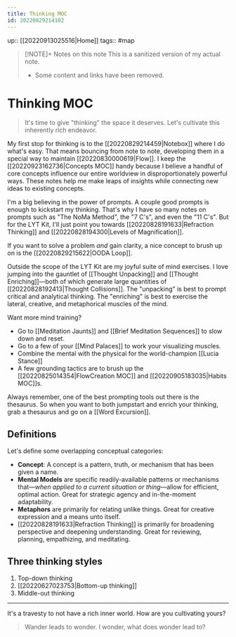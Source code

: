 ```yaml
---
title: Thinking MOC
id: 20220829214102
---
```

up:: [[20220913025516|Home]]
tags:: #map 

> [!NOTE]+ Notes on this note
> This is a sanitized version of my actual note. 
> - Some content and links have been removed.

# Thinking MOC
> It's time to give "thinking" the space it deserves. Let's cultivate this inherently rich endeavor.

My first stop for thinking is to the [[20220829214459|Notebox]] where I do what's easy. That means bouncing from note to note, developing them in a special way to maintain [[20220830000619|Flow]]. I keep the [[20220923162736|Concepts MOC]] handy because I believe a handful of core concepts influence our entire worldview in disproportionately powerful ways. These notes help me make leaps of insights while connecting new ideas to existing concepts.

I'm a big believing in the power of prompts. A couple good prompts is enough to kickstart my thinking. That's why I have so many notes on prompts such as "The NoMa Method", the "7 C's", and even the "11 C's". But for the LYT Kit, I'll just point you towards [[20220828191633|Refraction Thinking]] and [[20220828194300|Levels of Magnification]]. 

If you want to solve a problem *and* gain clarity, a nice concept to brush up on is the [[20220829215622|OODA Loop]].

Outside the scope of the LYT Kit are my joyful suite of mind exercises. I love jumping into the gauntlet of [[Thought Unpacking]] and [[Thought Enriching]]—both of which generate large quantities of [[20220828192413|Thought Collisions]]. The "unpacking" is best to prompt critical and analytical thinking. The "enriching" is best to exercise the lateral, creative, and metaphorical muscles of the mind.

Want more mind training? 

- Go to [[Meditation Jaunts]] and [[Brief Meditation Sequences]] to slow down and reset.
- Go to a few of your [[Mind Palaces]] to work your visualizing muscles.
- Combine the mental with the physical for the world-champion [[Lucia Stance]]
- A few grounding tactics are to brush up the [[20220825014354|FlowCreation MOC]] and [[20220905183035|Habits MOC]]s.

Always remember, one of the best prompting tools out there is the thesaurus. So when you want to both jumpstart and enrich your thinking, grab a thesaurus and go on a [[Word Excursion]].

## Definitions
Let's define some overlapping conceptual categories:

-   **Concept**: A concept is a pattern, truth, or mechanism that has been given a name.
-   **Mental Models** are specific readily-available patterns or mechanisms that—*when applied to a current situation or thing*—allow for efficient, optimal action. Great for strategic agency and in-the-moment adaptability.
-   **Metaphors** are primarily for relating unlike things. Great for creative expression and a means unto itself.
-   [[20220828191633|Refraction Thinking]] is primarily for broadening perspective and deepening understanding. Great for reviewing, planning, empathizing, and meditating. 

## Three thinking styles
1. Top-down thinking
2. [[20220627023753|Bottom-up thinking]]
3. Middle-out thinking

---

It's a travesty to not have a rich inner world. How are you cultivating yours?

> Wander leads to wonder. I wonder, what does wonder lead to?